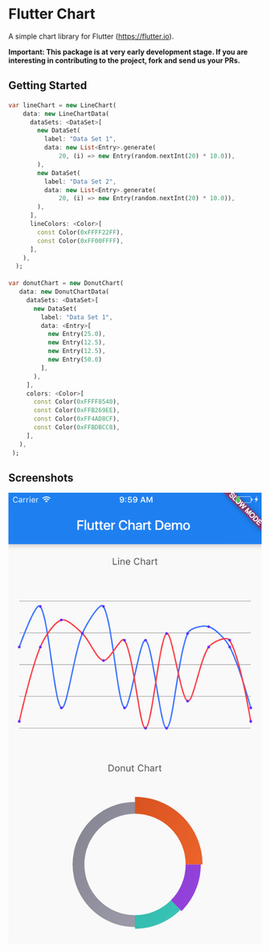 # Flutter Chart

A simple chart library for Flutter (https://flutter.io). 

**Important: This package is at very early development stage. If you are 
interesting in contributing to the project, fork and send us your PRs.**

## Getting Started

```dart
var lineChart = new LineChart(
    data: new LineChartData(
      dataSets: <DataSet>[
        new DataSet(
          label: "Data Set 1",
          data: new List<Entry>.generate(
              20, (i) => new Entry(random.nextInt(20) * 10.0)),
        ),
        new DataSet(
          label: "Data Set 2",
          data: new List<Entry>.generate(
              20, (i) => new Entry(random.nextInt(20) * 10.0)),
        ),
      ],
      lineColors: <Color>[
        const Color(0xFFFF22FF),
        const Color(0xFF00FFFF),
      ],
    ),
  );

var donutChart = new DonutChart(
   data: new DonutChartData(
     dataSets: <DataSet>[
       new DataSet(
         label: "Data Set 1",
         data: <Entry>[
           new Entry(25.0),
           new Entry(12.5),
           new Entry(12.5),
           new Entry(50.0)
         ],
       ),
     ],
     colors: <Color>[
       const Color(0xFFFF8540),
       const Color(0xFFB269EE),
       const Color(0xFF4AD8CF),
       const Color(0xFFBDBCC8),
     ],
   ),
 );

```

## Screenshots

![doc/image/flutter_chart.png](doc/images/flutter_chart.png)
